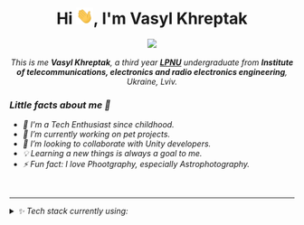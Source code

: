 <h1 align="center">Hi <img src="https://raw.githubusercontent.com/ABSphreak/ABSphreak/master/gifs/Hi.gif" width="30px">, I'm Vasyl Khreptak</h1>

<p align="center">
  <a href="https://github.com/Ratheshan03/readme-typing-svg"><img src="https://readme-typing-svg.herokuapp.com?lines=LPNU+Undergraduate;Unity+Game+Developer;Aspiring+Learner&center=true&width=500&height=50"></a>
</p>

<p align="center">
  <em>
    This is me <b>Vasyl Khreptak</b>, a third year <a href="https://lpnu.ua/"><b>LPNU</b></a> undergraduate from <b>Institute of telecommunications, electronics and radio electronics engineering</b>, Ukraine, Lviv.
    
</p>

  
  <h3>Little facts about me 🧑</h3>

- 🧞 I'm a Tech Enthusiast since childhood.
- 🔭 I’m currently working on pet projects.
- 👯 I’m looking to collaborate with Unity developers.
- 💡 Learning a new things is always a goal to me.
- ⚡ Fun fact: I love Phootgraphy, especially Astrophotography.
<br>

---

<details>
<summary>
  ✨ Tech stack currently using:
</summary>
   <br>
  
<code><a href="https://unity.com/" target="_blank"><img height="30" src="https://www.vectorlogo.zone/logos/unity3d/unity3d-icon.svg"></a></code>
<code><a href="https://unity.com/" target="_blank"><img height="30" src="https://www.vectorlogo.zone/logos/unity3d/unity3d-icon.svg"></a></code>
  
</details>
<br>
